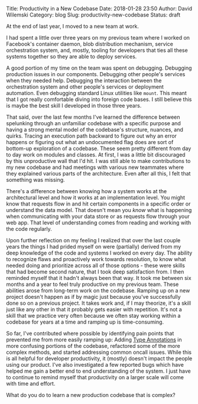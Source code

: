 Title: Productivity in a New Codebase
Date: 2018-01-28 23:50
Author: David Wilemski
Category: blog
Slug: productivity-new-codebase
Status: draft

At the end of last year, I moved to a new team at work. 

I had spent a little over three years on my previous team where I worked on Facebook's container daemon, blob distribution mechanism, service orchestration system, and, mostly, tooling for developers that ties all these systems together so they are able to deploy services. 

A good portion of my time on the team was spent on debugging. Debugging production issues in our components. Debugging other people's services when they needed help. Debugging the interaction between the orchestration system and other people's services or deployment automation. Even debugging standard Linux utilities like `mount`. This meant that I got really comfortable diving into foreign code bases. I still believe this is maybe the best skill I developed in those three years.

That said, over the last few months I've learned the difference between spelunking through an unfamiliar codebase with a specific purpose and having a strong mental model of the codebase's structure, nuances, and quirks. Tracing an execution path backward to figure out why an error happens or figuring out what an undocumented flag does are sort of bottom-up exploration of a codebase. These seem pretty different from day to day work on modules and classes. At first, I was a little bit discouraged by this unproductive wall that I'd hit. I was still able to make contributions to my new codebase and had meetings with various new teammates where they explained various parts of the architecture. Even after all this, I felt that something was missing.

There's a difference between knowing how a system works at the architectural level and how it works at an implementation level. You might know that requests flow in and hit certain components in a specific order or understand the data model. That doesn't mean you _know_ what is happening when communicating with your data store or as requests flow through your web app. That level of understanding comes from reading and working with the code regularly.

Upon further reflection on my feeling I realized that over the last couple years the things I had prided myself on were (partially) derived from my deep knowledge of the code and systems I worked on every day. The ability to recognize flaws and proactively work towards resolution, to know what needed doing and prioritize across all of those options - these were skills that had become second nature, that I took deep satisfaction from. I then reminded myself that it hadn't always been that way. It took me between six months and a year to feel truly productive on my previous team. These abilities arose from long-term work on the codebase. Ramping up on a new project doesn't happen as if by magic just because you've successfully done so on a previous project. It takes work and, if I may theorize, it's a skill just like any other in that it probably gets easier with repetition. It's not a skill that we practice very often because we often stay working within a codebase for years at a time and ramping up is time-consuming.

So far, I've contributed where possible by identifying pain points that prevented me from more easily ramping up: Adding [Type Annotations](https://docs.python.org/3/library/typing.html) in more confusing portions of the codebase, refactored some of the more complex methods, and started addressing common oncall issues. While this is all helpful for developer productivity, it (mostly) doesn't impact the people using our product. I've also investigated a few reported bugs which have helped me gain a better end to end understanding of the system. I just have to continue to remind myself that productivity on a larger scale will come with time and effort.

What do you do to learn a new production codebase that is complex?
